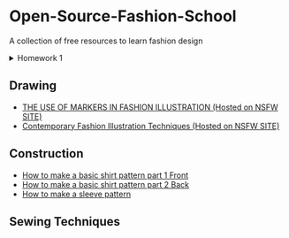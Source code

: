 # Open-Source-Fashion-School
A collection of free resources to learn fashion design
<details>
    <summary>Homework 1</summary>
    This is homework 1
</details>

## Drawing
- [THE USE OF MARKERS IN FASHION ILLUSTRATION (Hosted on NSFW SITE)](https://e-hentai.org/g/2984342/e38a50ea1b/?p=2)
- [Contemporary Fashion Illustration Techniques (Hosted on NSFW SITE)](https://e-hentai.org/g/3130473/fbe0bd39b8/?p=1)

## Construction
- [How to make a basic shirt pattern part 1 Front](https://www.tiktok.com/@kaylee_bryner/video/7475876126745709867)
- [How to make a basic shirt pattern part 2 Back](https://www.tiktok.com/@kaylee_bryner/video/7476234534057413930)
- [How to make a sleeve pattern](https://www.tiktok.com/@emmarubinsonofficial/video/7097316765251718443)

## Sewing Techniques

